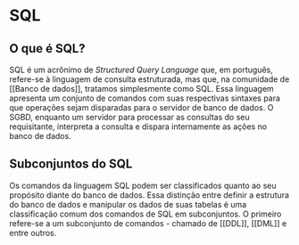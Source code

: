 # SQL

## O que é SQL?

SQL é um acrônimo de _Structured Query Language_ que, em português, refere-se à linguagem de consulta estruturada, mas que, na comunidade de [[Banco de dados]], tratamos simplesmente como SQL. Essa linguagem apresenta um conjunto de comandos com suas respectivas sintaxes para que operações sejam disparadas para o servidor de banco de dados. O SGBD, enquanto um servidor para processar as consultas do seu requisitante, interpreta a consulta e dispara internamente as ações no banco de dados.

## Subconjuntos do SQL

Os comandos da linguagem SQL podem ser classificados quanto ao seu propósito diante do banco de dados.  Essa distinção entre definir a estrutura do banco de dados e manipular os dados de suas tabelas é uma classificação comum dos comandos de SQL em subconjuntos. O primeiro refere-se a um subconjunto de comandos - chamado de [[DDL]], [[DML]] e entre outros.
